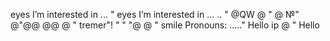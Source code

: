 eyes I’m interested in ...
"
eyes I’m interested in ...
..
"
@QW
@
"
@
№"
@"@@
@@
@
"
tremer"!
"
"
"@
@
"
smile Pronouns: ....."
Hello
ip
@
"
Hello
